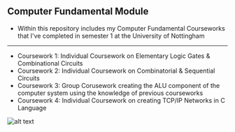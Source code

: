 **Computer Fundamental Module**
---
- Within this repository includes my Computer Fundamental Courseworks that I've completed in semester 1 at the University of Nottingham

---
- Coursework 1: Individual Coursework on Elementary Logic Gates & Combinational Circuits
- Coursework 2: Individual Coursework on Combinatorial & Sequential Circuits
- Coursework 3: Group Corusework creating the ALU component of the computer system using the knowledge of previous courseworks
- Coursework 4: Individual Coursework on creating TCP/IP Networks in C Language

![alt text](https://www.tutorialandexample.com/wp-content/uploads/2019/07/working-of-the-computer-system.jpg)
